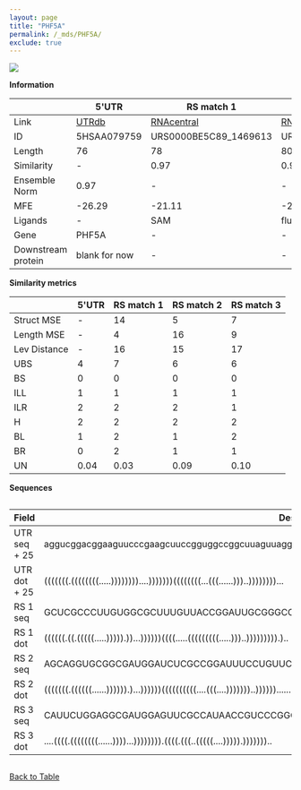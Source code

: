```yaml
---
layout: page
title: "PHF5A"
permalink: /_mds/PHF5A/
exclude: true
---
```




![](../../alns_9.28.22/aln_5HSAA079759_0.972.png?raw=true)


**Information**

| | 5'UTR       | RS match 1   | RS match 2  | RS match 3 |
| ---- | ----------- | ----------- | ----------- | ----------- |
| Link | <a href="http://utrdb.ba.itb.cnr.it/getutr/5HSAA079759/1" target="_blank" rel="noopener noreferrer">UTRdb</a>   | <a href="https://rnacentral.org/rna/URS0000BE5C89/1469613" target="_blank" rel="noopener noreferrer">RNAcentral</a>     |<a href="https://rnacentral.org/rna/URS0000DA70B1/1344003" target="_blank" rel="noopener noreferrer">RNAcentral</a>  | <a href="https://rnacentral.org/rna/URS0000D8DDA5/1803461" target="_blank" rel="noopener noreferrer">RNAcentral</a>   |
| ID | 5HSAA079759     | URS0000BE5C89_1469613     | URS0000DA70B1_1344003     | URS0000D8DDA5_1803461     |
| Length | 76     |  78    | 80   |  73    |
| Similarity | - | 0.97 | 0.96 | 0.97 |
| Ensemble Norm | 0.97 | - | - | - |
| MFE | -26.29 | -21.11 | -28.94 | -26.07 |
| Ligands | - | SAM | fluoride | fluoride |
| Gene | PHF5A | - | - | - |
| Downstream protein | blank for now    |    -    | -  | - |


**Similarity metrics**

| | 5'UTR       | RS match 1   | RS match 2  | RS match 3 |
| ---- | ----------- | ----------- | ----------- | ----------- |
| Struct MSE | - | 14 | 5 | 7 |
| Length MSE | - | 4 | 16 | 9 |
| Lev Distance | - | 16 | 15 | 17 |
| UBS| 4 | 7 | 6 | 6 |
| BS | 0 | 0 | 0 | 0 |
| ILL | 1 | 1 | 1 | 1 |
| ILR | 2 | 2 | 2 | 1 |
| H | 2 | 2 | 2 | 2 |
| BL | 1 | 2 | 1 | 2 |
| BR | 0 | 2 | 1 | 1 |
| UN | 0.04 | 0.03 | 0.09 | 0.10 |

**Sequences**


<div style="overflow-x:auto;">

<table>
<colgroup>
<col width="30%" />
<col width="70%" />
</colgroup>
<thead>
<tr class="header">
<th>Field</th>
<th>Description</th>
</tr>
</thead>
<tbody>
<tr>
<td markdown="span">UTR seq + 25 </td>
<td markdown="span"> aggucggacggaaguucccgaagcuuccgguggccggcuuaguuaggagcuATGGCTAAACATCATCCTGATTTGA </td>
</tr>
<tr>
<td markdown="span">UTR dot + 25  </td>
<td markdown="span"> (((((((.((((((((.....))))))))....)))))))((((((((...(((......)))..))))))))...
</td>
</tr>


<tr>
<td markdown="span">RS 1 seq </td>
<td markdown="span"> GCUCGCCCUUGUGGCGCUUUGUUACCGGAUUGCGGGCCACGUUAAACAUUCCGCUAAAGAGGUCAGGGAUGCGUUGCA
</td>
</tr>


<tr>
<td markdown="span">RS 1 dot </td>
<td markdown="span"> ((((((.((.(((((.....))))).))...))))))((((.....(((((((((.....)))..))))))))).)..
</td>
</tr>


<tr>
<td markdown="span">RS 2 seq </td>
<td markdown="span"> AGCAGGUGCGGCGAUGGAUCUCGCCGGAUUUCCUGUUCGGGAAAUCGAACCGCCUCUCGGCUGAUAGUUCCUGCUGAUGA
</td>
</tr>


<tr>
<td markdown="span">RS 2 dot </td>
<td markdown="span"> (((((((.((((((......)))))).)...))))))((((((((((....(((....)))))))..)))))).......
</td>
</tr>


<tr>
<td markdown="span">RS 3 seq </td>
<td markdown="span"> CAUUCUGGAGGCGAUGGAGUUCGCCAUAACCGUCCCGGCGCUGUUCACCGGGUCUGAUGACUCCUGGCAGCAG
</td>
</tr>


<tr>
<td markdown="span">RS 3 dot </td>
<td markdown="span"> ....((((.((((((((......))))...)))))))).((((.(((..(((((....))))).)))))))..
</td>
</tr>

</tbody>
</table>


</div>


[Back to Table](../../display)
